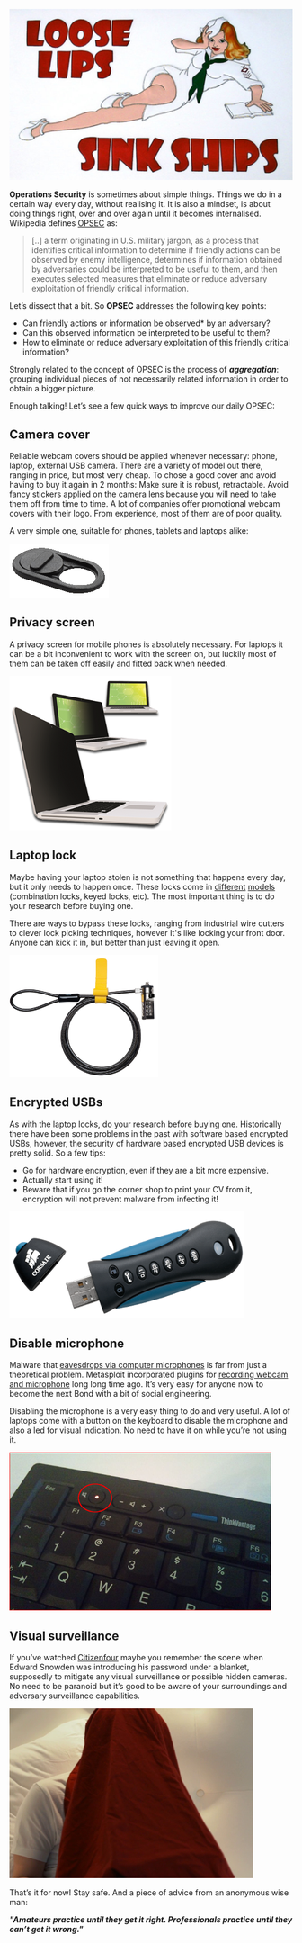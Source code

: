 ![Logo](/assets/images/opsec-basics/loose-lips.png)

**Operations Security** is sometimes about simple things. Things we do in a certain way every day, without realising it. It is also a mindset, is about doing things right, over and over again until it becomes internalised. Wikipedia defines [OPSEC](https://en.wikipedia.org/wiki/Operations_security) as:

> [..] a term originating in U.S. military jargon, as a process that identifies critical information to determine if friendly actions can be observed by enemy intelligence, determines if information obtained by adversaries could be interpreted to be useful to them, and then executes selected measures that eliminate or reduce adversary exploitation of friendly critical information.

Let’s dissect that a bit. So **OPSEC** addresses the following key points:

* Can friendly actions or information be observed* by an adversary?
* Can this observed information be interpreted to be useful to them?
* How to eliminate or reduce adversary exploitation of this friendly critical information?

Strongly related to the concept of OPSEC is the process of **_aggregation_**: grouping individual pieces of not necessarily related information in order to obtain a bigger picture.

Enough talking! Let’s see a few quick ways to improve our daily OPSEC:

## Camera cover
Reliable webcam covers should be applied whenever necessary: phone, laptop, external USB camera. There are a variety of model out there, ranging in price, but most very cheap. To chose a good cover and avoid having to buy it again in 2 months:
Make sure it is robust, retractable. Avoid fancy stickers applied on the camera lens because you will need to take them off from time to time.
A lot of companies offer promotional webcam covers with their logo. From experience, most of them are of poor quality. 

A very simple one, suitable for phones, tablets and laptops alike:

![Camera cover](/assets/images/opsec-basics/webcam_cover.png)

## Privacy screen
A privacy screen for mobile phones is absolutely necessary. For laptops it can be a bit inconvenient to work with the screen on, but luckily most of them can be taken off easily and fitted back when needed.

![Privacy screen](/assets/images/opsec-basics/privacy_screen.png)

## Laptop lock
Maybe having your laptop stolen is not something that happens every day, but it only needs to happen once. These locks come in [different](https://www.laptopmag.com/articles/best-laptop-locks) [models](https://www.kensington.com/en/gb/4480/security) (combination locks, keyed locks, etc). The most important thing is to do your research before buying one. 

There are ways to bypass these locks, ranging from industrial wire cutters to clever lock picking techniques, however It's like locking your front door. Anyone can kick it in, but better than just leaving it open.

![Laptop lock](/assets/images/opsec-basics/kensington_lock.png)

## Encrypted USBs
As with the laptop locks, do your research before buying one. Historically there have been some problems in the past with software based encrypted USBs, however, the security of hardware based encrypted USB devices is pretty solid.  So a few tips:

* Go for hardware encryption, even if they are a bit more expensive. 
* Actually start using it!
* Beware that if you go the corner shop to print your CV from it, encryption will not prevent malware from infecting it!

![Encrypted USB](/assets/images/opsec-basics/enc_usb.png)

## Disable microphone
Malware that [eavesdrops via computer microphones](http://inhomelandsecurity.com/malware-that-eavesdrops-via-computer-microphones-is-stealing-hundreds-of-gigs-of-data) is far from just a theoretical problem. Metasploit incorporated plugins for [recording webcam and microphone](https://null-byte.wonderhowto.com/how-to/hack-like-pro-remotely-record-listen-microphone-anyones-computer-0143966/) long long time ago. It’s very easy for anyone now to become the next Bond with a bit of social engineering. 

Disabling the microphone is a very easy thing to do and very useful. A lot of laptops come with a button on the keyboard to disable the microphone and also a led for visual indication. No need to have it on while you’re not using it.

![Disable mic](/assets/images/opsec-basics/disable_mic.png)


## Visual surveillance
If you’ve watched [Citizenfour](http://www.imdb.com/title/tt4044364/) maybe you remember the scene when Edward Snowden was introducing his password under a blanket, supposedly to mitigate any visual surveillance or possible hidden cameras. No need to be paranoid but it’s good to be aware of your surroundings and adversary surveillance capabilities.

![Enter password under blanket](/assets/images/opsec-basics/snowden.png)

That’s it for now! Stay safe. And a piece of advice from an anonymous wise man:

**_"Amateurs practice until they get it right. Professionals practice until they can’t get it wrong."_**
